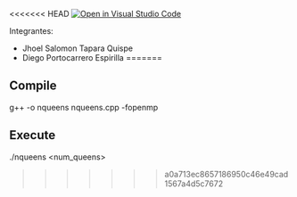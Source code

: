 <<<<<<< HEAD
[![Open in Visual Studio Code](https://classroom.github.com/assets/open-in-vscode-f059dc9a6f8d3a56e377f745f24479a46679e63a5d9fe6f495e02850cd0d8118.svg)](https://classroom.github.com/online_ide?assignment_repo_id=6079135&assignment_repo_type=AssignmentRepo)

Integrantes:
- Jhoel Salomon Tapara Quispe
- Diego Portocarrero Espirilla
=======
## Compile
g++ -o nqueens nqueens.cpp -fopenmp

## Execute
./nqueens <num_queens>
>>>>>>> a0a713ec8657186950c46e49cad1567a4d5c7672
